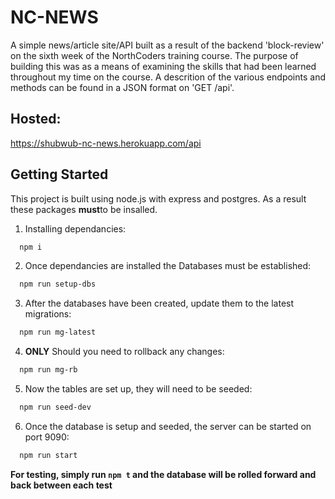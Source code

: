 # NC-NEWS
A simple news/article site/API built as a result of the backend 'block-review' on the sixth week of the NorthCoders training course. The purpose of building this was as a means of examining the skills that had been learned throughout my time on the course. A descrition of the various endpoints and methods can be found in a JSON format on 'GET /api'.

## Hosted:
 <https://shubwub-nc-news.herokuapp.com/api>

## Getting Started
This project is built using node.js with express and postgres. As a result these packages **must**to be insalled.

1. Installing dependancies:
  ```bash
    npm i 
  ```
2. Once dependancies are installed the Databases must be established:
  ```bash
    npm run setup-dbs
  ```

3. After the databases have been created, update them to the latest migrations:
  ```bash
    npm run mg-latest
  ```
4. **ONLY** Should you need to rollback any changes:
  ```bash
    npm run mg-rb
  ```
5. Now the tables are set up, they will need to be seeded:
  ```bash
    npm run seed-dev
  ```
6. Once the database is setup and seeded, the server can be started on port 9090:
  ```bash
    npm run start
  ```

**For testing, simply run ``` npm t ``` and the database will be rolled forward and back between each test**